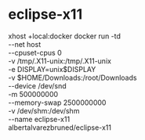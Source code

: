 # eclipse-x11

xhost +local:docker
docker run -td \
    --net host \
    --cpuset-cpus 0 \
    -v /tmp/.X11-unix:/tmp/.X11-unix \
    -e DISPLAY=unix$DISPLAY \
    -v $HOME/Downloads:/root/Downloads \
    --device /dev/snd \
    -m 500000000 \
    --memory-swap 2500000000 \
    -v /dev/shm:/dev/shm \
    --name eclipse-x11 \
    albertalvarezbruned/eclipse-x11

